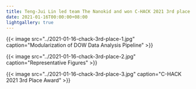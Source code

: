 ```yaml
---
title: Teng-Jui Lin led team The Nanokid and won C-HACK 2021 3rd place.
date: 2021-01-16T00:00:00+08:00
lightgallery: true
---
```


{{< image src="../2021-01-16-chack-3rd-place-1.jpg" caption="Modularization of DOW Data Analysis Pipeline" >}}

{{< image src="../2021-01-16-chack-3rd-place-2.jpg" caption="Representative Figures" >}}

{{< image src="../2021-01-16-chack-3rd-place-3.jpg" caption="C-HACK 2021 3rd Place Award" >}}

